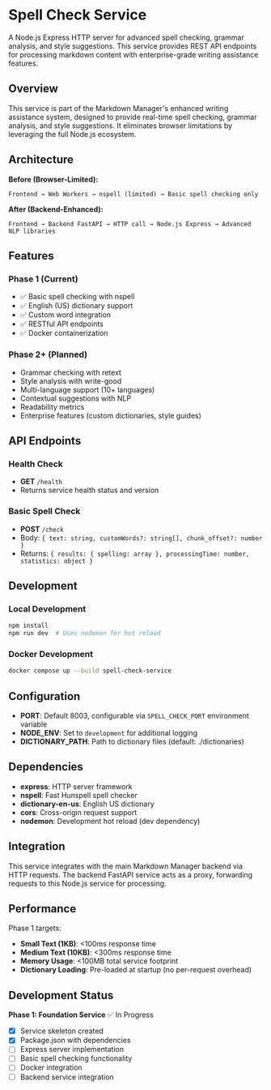 # Spell Check Service

A Node.js Express HTTP server for advanced spell checking, grammar analysis, and style suggestions. This service provides REST API endpoints for processing markdown content with enterprise-grade writing assistance features.

## Overview

This service is part of the Markdown Manager's enhanced writing assistance system, designed to provide real-time spell checking, grammar analysis, and style suggestions. It eliminates browser limitations by leveraging the full Node.js ecosystem.

## Architecture

**Before (Browser-Limited):**
```text
Frontend → Web Workers → nspell (limited) → Basic spell checking only
```

**After (Backend-Enhanced):**
```text
Frontend → Backend FastAPI → HTTP call → Node.js Express → Advanced NLP libraries
```

## Features

### Phase 1 (Current)
- ✅ Basic spell checking with nspell
- ✅ English (US) dictionary support
- ✅ Custom word integration
- ✅ RESTful API endpoints
- ✅ Docker containerization

### Phase 2+ (Planned)
- Grammar checking with retext
- Style analysis with write-good
- Multi-language support (10+ languages)
- Contextual suggestions with NLP
- Readability metrics
- Enterprise features (custom dictionaries, style guides)

## API Endpoints

### Health Check
- **GET** `/health`
- Returns service health status and version

### Basic Spell Check
- **POST** `/check`
- Body: `{ text: string, customWords?: string[], chunk_offset?: number }`
- Returns: `{ results: { spelling: array }, processingTime: number, statistics: object }`

## Development

### Local Development
```bash
npm install
npm run dev  # Uses nodemon for hot reload
```

### Docker Development
```bash
docker compose up --build spell-check-service
```

## Configuration

- **PORT**: Default 8003, configurable via `SPELL_CHECK_PORT` environment variable
- **NODE_ENV**: Set to `development` for additional logging
- **DICTIONARY_PATH**: Path to dictionary files (default: ./dictionaries)

## Dependencies

- **express**: HTTP server framework
- **nspell**: Fast Hunspell spell checker
- **dictionary-en-us**: English US dictionary
- **cors**: Cross-origin request support
- **nodemon**: Development hot reload (dev dependency)

## Integration

This service integrates with the main Markdown Manager backend via HTTP requests. The backend FastAPI service acts as a proxy, forwarding requests to this Node.js service for processing.

## Performance

Phase 1 targets:
- **Small Text (1KB)**: <100ms response time
- **Medium Text (10KB)**: <300ms response time
- **Memory Usage**: <100MB total service footprint
- **Dictionary Loading**: Pre-loaded at startup (no per-request overhead)

## Development Status

**Phase 1: Foundation Service** ✅ In Progress
- [x] Service skeleton created
- [x] Package.json with dependencies
- [ ] Express server implementation
- [ ] Basic spell checking functionality
- [ ] Docker integration
- [ ] Backend service integration